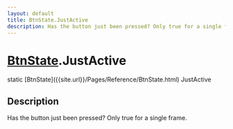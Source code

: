 ```yaml
---
layout: default
title: BtnState.JustActive
description: Has the button just been pressed? Only true for a single frame.
---
```

# [BtnState]({{site.url}}/Pages/Reference/BtnState.html).JustActive

<div class='signature' markdown='1'>
static [BtnState]({{site.url}}/Pages/Reference/BtnState.html) JustActive
</div>

## Description
Has the button just been pressed? Only true for a single frame.

